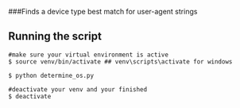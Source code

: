 ###Finds a device type best match for user-agent strings

## Running the script ##
	#make sure your virtual environment is active
	$ source venv/bin/activate ## venv\scripts\activate for windows

	$ python determine_os.py
	
	#deactivate your venv and your finished
	$ deactivate
